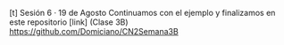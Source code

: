 [t] Sesión 6 · 19 de Agosto
Continuamos con el ejemplo y finalizamos en este repositorio
[link] (Clase 3B) https://github.com/Domiciano/CN2Semana3B
